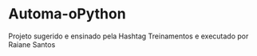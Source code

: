 # Automa-oPython
Projeto sugerido e ensinado pela Hashtag Treinamentos e executado por Raiane Santos
